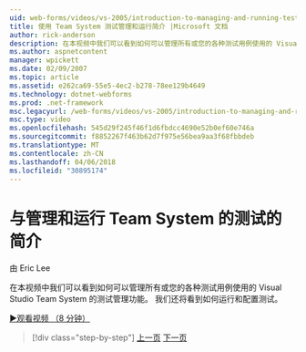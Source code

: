 ```yaml
---
uid: web-forms/videos/vs-2005/introduction-to-managing-and-running-tests-with-team-system
title: 使用 Team System 测试管理和运行简介 |Microsoft 文档
author: rick-anderson
description: 在本视频中我们可以看到如何可以管理所有或您的各种测试用例使用的 Visual Studio Team System 的测试管理功能。 我们还将看到...
ms.author: aspnetcontent
manager: wpickett
ms.date: 02/09/2007
ms.topic: article
ms.assetid: e262ca69-55e5-4ec2-b278-78ee129b4649
ms.technology: dotnet-webforms
ms.prod: .net-framework
msc.legacyurl: /web-forms/videos/vs-2005/introduction-to-managing-and-running-tests-with-team-system
msc.type: video
ms.openlocfilehash: 545d29f245f46f1d6fbdcc4690e52b0ef60e746a
ms.sourcegitcommit: f8852267f463b62d7f975e56bea9aa3f68fbbdeb
ms.translationtype: MT
ms.contentlocale: zh-CN
ms.lasthandoff: 04/06/2018
ms.locfileid: "30895174"
---
```

<a name="introduction-to-managing-and-running-tests-with-team-system"></a>与管理和运行 Team System 的测试的简介
====================
由 Eric Lee

在本视频中我们可以看到如何可以管理所有或您的各种测试用例使用的 Visual Studio Team System 的测试管理功能。 我们还将看到如何运行和配置测试。

[&#9654;观看视频 （8 分钟）](https://channel9.msdn.com/Blogs/ASP-NET-Site-Videos/introduction-to-managing-and-running-tests-with-team-system)

> [!div class="step-by-step"]
> [上一页](introduction-to-manual-testing-with-team-system.md)
> [下一页](measuring-the-business-value-of-ajax.md)
